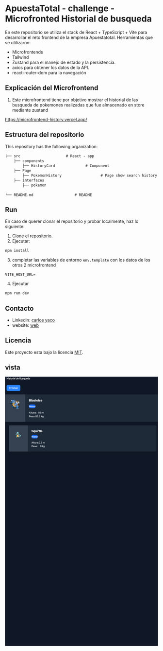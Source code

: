
# ApuestaTotal - challenge - Microfronted Historial de busqueda

En este repositorio se utiliza el stack de React + TypeScript + Vite para desarrollar el reto frontend de la empresa Apuestatotal.
Herramientas que se utilizaron:
- Microfrontends
- Tailwind
- Zustand para el manejo de estado y la persistencia.
- axios para obtener los datos de la API.
- react-router-dom para la navegación


## Explicación del Microfrontend

1. Este microfrontend tiene por objetivo mostrar el historial de las busqueda de pokemones realizadas que fue almacenado en store mediante zustand 

https://microfrontend-history.vercel.app/

## Estructura del repositorio

This repository has the following  organization:

    ├── src                     # React - app
        ├── components
            ├── HistoryCard              # Component
        ├── Page
            ├── PokemonHistory                  # Page show search history
        ├── interfaces
            ├── pokemon                  
            
    └── README.md                   # README

## Run

En caso de querer clonar el repositorio y probar localmente, haz lo siguiente:

1. Clone el repositorio.
2. Ejecutar:

```bash
npm install
```

3.  completar las variables de entorno `env.template` con los datos de los otros 2 microfrontend
```
VITE_HOST_URL=

```
4. Ejecutar

```bash
npm run dev
```

## Contacto
* Linkedin: [carlos yaco](https://www.linkedin.com/in/carlos-yaco-tincusi/)
* website: [web](https://yacodev.com)

##  Licencia
Este proyecto esta bajo la licencia [MIT](/LICENCE).

## vista

![vista ](https://github.com/yacodev/test/blob/1c56988130d4a2fd777d107ec6f7a355de9c5f66/src/assets/history.png)